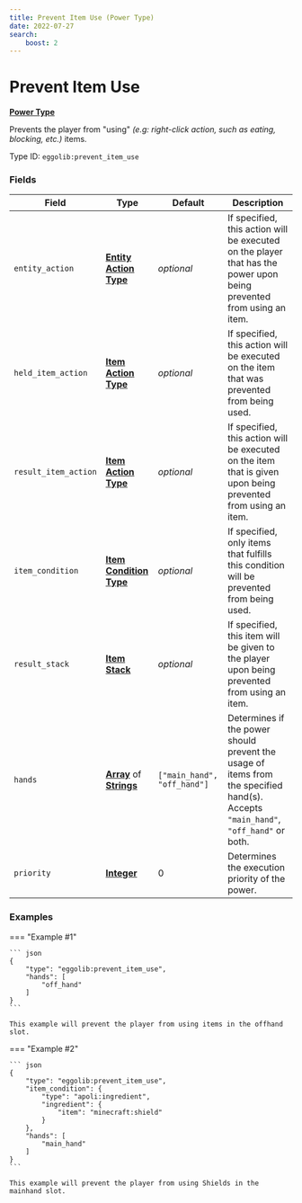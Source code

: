 ```yaml
---
title: Prevent Item Use (Power Type)
date: 2022-07-27
search:
    boost: 2
---
```


#   Prevent Item Use

**[Power Type]**

Prevents the player from "using" *(e.g: right-click action, such as eating, blocking, etc.)* items.

Type ID: `eggolib:prevent_item_use`


### Fields

Field | Type | Default | Description
------|------|---------|------------
`entity_action` | **[Entity Action Type]** | *optional* | If specified, this action will be executed on the player that has the power upon being prevented from using an item.
`held_item_action` | **[Item Action Type]** | *optional* | If specified, this action will be executed on the item that was prevented from being used.
`result_item_action` | **[Item Action Type]** | *optional* | If specified, this action will be executed on the item that is given upon being prevented from using an item.
`item_condition` | **[Item Condition Type]** | *optional* | If specified, only items that fulfills this condition will be prevented from being used.
`result_stack` | **[Item Stack]** | *optional* | If specified, this item will be given to the player upon being prevented from using an item.
`hands` | **[Array]** of **[Strings]** | `["main_hand", "off_hand"]` | Determines if the power should prevent the usage of items from the specified hand(s). Accepts `"main_hand"`, `"off_hand"` or both.
`priority` | **[Integer]** | 0 | Determines the execution priority of the power.


### Examples

=== "Example #1"

    ``` json
    {
        "type": "eggolib:prevent_item_use",
        "hands": [
            "off_hand"
        ]
    }
    ```

    This example will prevent the player from using items in the offhand slot.


=== "Example #2"

    ``` json
    {
        "type": "eggolib:prevent_item_use",
        "item_condition": {
            "type": "apoli:ingredient",
            "ingredient": {
                "item": "minecraft:shield"
            }
        },
        "hands": [
            "main_hand"
        ]
    }
    ```

    This example will prevent the player from using Shields in the mainhand slot.



[Power Type]: ../power_types.md
[Entity Action Type]: ../entity_action_types.md
[Item Action Type]: https://origins.readthedocs.io/en/latest/types/item_action_types
[Item Condition Type]: ../item_condition_types.md
[Item Stack]: https://origins.readthedocs.io/en/latest/types/data_types/item_stack
[Array]: https://origins.readthedocs.io/en/latest/types/data_types/array
[Strings]: https://origins.readthedocs.io/en/latest/types/data_types/string
[Integer]: https://origins.readthedocs.io/en/latest/types/data_types/integer